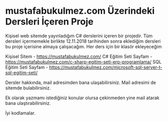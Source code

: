# mustafabukulmez.com Üzerindeki Dersleri İçeren Proje
Kişisel web sitemde yayınladığım C# derslerini içeren bir projedir. 
Tüm dersleri içermemekle birlikte 12.11.2018 tarihinden sonra eklediğim dersleri bu proje içerisine almaya çalışacağım. 
Her ders için bir klasör ekleyeceğim

Kişisel Sitem - https://mustafabukulmez.com/
C# Eğitim Seti Sayfam - https://mustafabukulmez.com/c-sharp-egitim-seti-erp-programlama/
SQL Eğitim Seti Sayfam - https://mustafabukulmez.com/microsoft-sql-server-t-sql-egitim-seti/

Dersler hakkında, mail adresimden bana ulaşabilirsiniz. Mail adresimi de sitemde bulabilirsiniz. 

Ek olarak yazmamı istediğiniz konular olursa çekinmeden yine mail atarak bana ulaştırabilirsiniz.

İyi kodlamalar.
